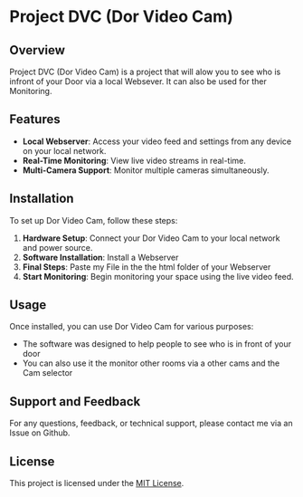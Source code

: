 # Project DVC (Dor Video Cam)


## Overview

Project DVC (Dor Video Cam) is a project that will alow you to see who is infront of your Door via a local Websever.
It can also be used for ther Monitoring.

## Features

- **Local Webserver**: Access your video feed and settings from any device on your local network.
- **Real-Time Monitoring**: View live video streams in real-time.
- **Multi-Camera Support**: Monitor multiple cameras simultaneously.

## Installation

To set up Dor Video Cam, follow these steps:

1. **Hardware Setup**: Connect your Dor Video Cam to your local network and power source.
2. **Software Installation**: Install a Webserver
3. **Final Steps**: Paste my File in the the html folder of your Webserver
4. **Start Monitoring**: Begin monitoring your space using the live video feed.

## Usage

Once installed, you can use Dor Video Cam for various purposes:


- The software was designed to help people to see who is in front of your door
- You can also use it the monitor other rooms via a other cams and the Cam selector

## Support and Feedback

For any questions, feedback, or technical support, please contact me via an Issue on Github.

## License

This project is licensed under the [MIT License](link_to_license).



